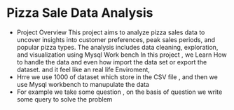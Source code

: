 # Pizza Sale Data Analysis
 
* Project Overview
This project aims to analyze pizza sales data to uncover insights into customer preferences, peak sales periods, and popular pizza types. The analysis includes data cleaning, exploration, and visualization using Mysql Work bench
In this project , we Learn How to handle the data and even how import the data set or export the dataset. and it feel like an real life Enviroment,
* Hrre we use 1000 of dataset which store in the CSV file , and then we use Mysql workbench to manupulate the data
* For example we take some question , on the basis of question we write some query to solve the problem
